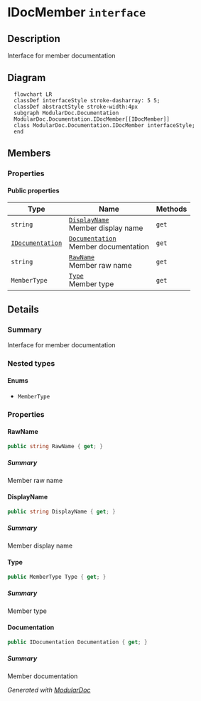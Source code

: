 # IDocMember `interface`

## Description
Interface for member documentation

## Diagram
```mermaid
  flowchart LR
  classDef interfaceStyle stroke-dasharray: 5 5;
  classDef abstractStyle stroke-width:4px
  subgraph ModularDoc.Documentation
  ModularDoc.Documentation.IDocMember[[IDocMember]]
  class ModularDoc.Documentation.IDocMember interfaceStyle;
  end
```

## Members
### Properties
#### Public  properties
| Type | Name | Methods |
| --- | --- | --- |
| `string` | [`DisplayName`](#displayname)<br>Member display name | `get` |
| [`IDocumentation`](./IDocumentation.md) | [`Documentation`](#documentation)<br>Member documentation | `get` |
| `string` | [`RawName`](#rawname)<br>Member raw name | `get` |
| `MemberType` | [`Type`](#type)<br>Member type | `get` |

## Details
### Summary
Interface for member documentation

### Nested types
#### Enums
 - `MemberType`

### Properties
#### RawName
```csharp
public string RawName { get; }
```
##### Summary
Member raw name

#### DisplayName
```csharp
public string DisplayName { get; }
```
##### Summary
Member display name

#### Type
```csharp
public MemberType Type { get; }
```
##### Summary
Member type

#### Documentation
```csharp
public IDocumentation Documentation { get; }
```
##### Summary
Member documentation

*Generated with* [*ModularDoc*](https://github.com/hailstorm75/ModularDoc)
